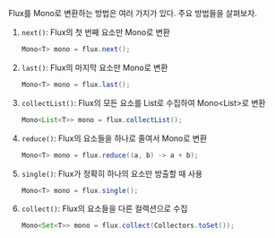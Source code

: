 Flux를 Mono로 변환하는 방법은 여러 가지가 있다. 주요 방법들을 살펴보자.

1. `next()`: Flux의 첫 번째 요소만 Mono로 변환
    ```java
    Mono<T> mono = flux.next();
    ```
2. `last()`: Flux의 마지막 요소만 Mono로 변환
    ```java
    Mono<T> mono = flux.last();
    ```
3. `collectList()`: Flux의 모든 요소를 List로 수집하여 Mono<List<T>>로 변환
    ```java
    Mono<List<T>> mono = flux.collectList();
    ```
4. `reduce()`: Flux의 요소들을 하나로 줄여서 Mono로 변환
    ```java
    Mono<T> mono = flux.reduce((a, b) -> a + b);
    ```
5. `single()`: Flux가 정확히 하나의 요소만 방출할 때 사용
    ```java
    Mono<T> mono = flux.single();
    ```
6. `collect()`: Flux의 요소들을 다른 컬렉션으로 수집
    ```java
    Mono<Set<T>> mono = flux.collect(Collectors.toSet());
    ```

